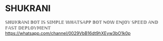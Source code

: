 # SHUKRANI
𝕊ℍ𝕌𝕂ℝ𝔸ℕ𝕀  𝔹𝕆𝕋 𝕀𝕊 𝕊𝕀𝕄ℙ𝕃𝔼 𝕎ℍ𝔸𝕋𝕊𝔸ℙℙ 𝔹𝕆𝕋 ℕ𝕆𝕎 𝔼ℕ𝕁𝕆𝕐 𝕊ℙ𝔼𝔼𝔻 𝔸ℕ𝔻 𝔽𝔸𝕊𝕋 𝔻𝔼ℙ𝕃𝕆𝕐𝕄𝔼ℕ𝕋 https://whatsapp.com/channel/0029VbB16dt9hXEyw3bO1k0p 
